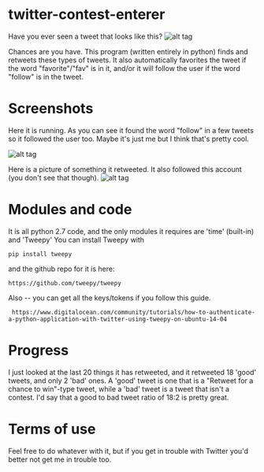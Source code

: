 # twitter-contest-enterer
Have you ever seen a tweet that looks like this?
![alt tag](http://i.imgur.com/LDkU6hC.png)

Chances are you have. This program (written entirely in python) finds and retweets these types of tweets. It also automatically favorites the tweet if the word "favorite"/"fav" is in it, and/or it will follow the user if the word "follow" is in the tweet.

# Screenshots
Here it is running. As you can see it found the word "follow" in a few tweets so it followed the user too.
Maybe it's just me but I think that's pretty cool.

![alt tag](http://i.imgur.com/Ss5EZ5M.png)


Here is a picture of something it retweeted. It also followed this account (you don't see that though).
![alt tag](http://i.imgur.com/F2DodMy.png)

# Modules and code
It is all python 2.7 code, and the only modules it requires are 'time' (built-in) and 'Tweepy'
You can install Tweepy with

    pip install tweepy

and the github repo for it is here:

    https://github.com/tweepy/tweepy

Also -- you can get all the keys/tokens if you follow this guide.
 
     https://www.digitalocean.com/community/tutorials/how-to-authenticate-a-python-application-with-twitter-using-tweepy-on-ubuntu-14-04

# Progress
I just looked at the last 20 things it has retweeted, and it retweeted 18 'good' tweets, and only 2 'bad' ones. A 'good' tweet is one that is a "Retweet for a chance to win"-type tweet, while a 'bad' tweet is a tweet that isn't a contest. I'd say that a good to bad tweet ratio of 18:2 is pretty great.

# Terms of use
Feel free to do whatever with it, but if you get in trouble with Twitter you'd better not get me in trouble too.

